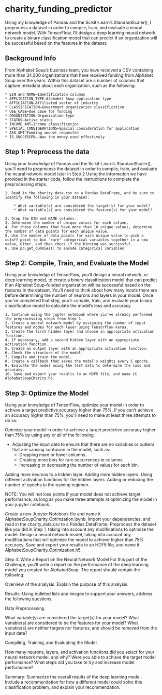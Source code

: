 # charity_funding_predictor

Using my knowledge of Pandas and the Scikit-Learn’s StandardScaler(), I preprocess a dataset in order to compile, train, and evaluate a neural network model. With TensorFlow, I'll design a deep learning neural network, to create a binary classification model that can predict if an organization will be successful based on the features in the dataset.

## Background Info

From Alphabet Soup’s business team, you have received a CSV containing more than 34,000 organizations that have received funding from Alphabet Soup over the years. Within this dataset are a number of columns that capture metadata about each organization, such as the following:

    * EIN and NAME—Identification columns
    * APPLICATION_TYPE—Alphabet Soup application type
    * AFFILIATION—Affiliated sector of industry
    * CLASSIFICATION—Government organization classification
    * USE_CASE—Use case for funding
    * ORGANIZATION—Organization type
    * STATUS—Active status
    * INCOME_AMT—Income classification
    * SPECIAL_CONSIDERATIONS—Special consideration for application
    * ASK_AMT—Funding amount requested
    * IS_SUCCESSFUL—Was the money used effectively

## Step 1: Preprocess the data

Using your knowledge of Pandas and the Scikit-Learn’s StandardScaler(), you’ll need to preprocess the dataset in order to compile, train, and evaluate the neural network model later in Step 2
Using the information we have provided in the starter code, follow the instructions to complete the preprocessing steps.

    1. Read in the charity_data.csv to a Pandas DataFrame, and be sure to identify the following in your dataset:

        * What variable(s) are considered the target(s) for your model?
        * What variable(s) are considered the feature(s) for your model?

    2. Drop the EIN and NAME columns.
    3. Determine the number of unique values for each column.
    4. For those columns that have more than 10 unique values, determine the number of data points for each unique value.
    5. Use the number of data points for each unique value to pick a cutoff point to bin "rare" categorical variables together in a new value, Other, and then check if the binning was successful.
    6. Use pd.get_dummies() to encode categorical variables

## Step 2: Compile, Train, and Evaluate the Model

Using your knowledge of TensorFlow, you’ll design a neural network, or deep learning model, to create a binary classification model that can predict if an Alphabet Soup–funded organization will be successful based on the features in the dataset. You’ll need to think about how many inputs there are before determining the number of neurons and layers in your model. Once you’ve completed that step, you’ll compile, train, and evaluate your binary classification model to calculate the model’s loss and accuracy.

    1. Continue using the jupter notebook where you’ve already performed the preprocessing steps from Step 1.
    2. Create a neural network model by assigning the number of input features and nodes for each layer using Tensorflow Keras.
    3. Create the first hidden layer and choose an appropriate activation function.
    4. If necessary, add a second hidden layer with an appropriate activation function.
    5. Create an output layer with an appropriate activation function.
    6. Check the structure of the model.
    7. Compile and train the model.
    8. Create a callback that saves the model's weights every 5 epochs.
    9. Evaluate the model using the test data to determine the loss and accuracy.
    10. Save and export your results to an HDF5 file, and name it AlphabetSoupCharity.h5.

## Step 3: Optimize the Model
Using your knowledge of TensorFlow, optimize your model in order to achieve a target predictive accuracy higher than 75%. If you can't achieve an accuracy higher than 75%, you'll need to make at least three attempts to do so.

Optimize your model in order to achieve a target predictive accuracy higher than 75% by using any or all of the following:

* Adjusting the input data to ensure that there are no variables or outliers that are causing confusion in the model, such as:
    * Dropping more or fewer columns.
    * Creating more bins for rare occurrences in columns.
    * Increasing or decreasing the number of values for each bin.

Adding more neurons to a hidden layer.
Adding more hidden layers.
Using different activation functions for the hidden layers.
Adding or reducing the number of epochs to the training regimen.

NOTE: You will not lose points if your model does not achieve target performance, as long as you make three attempts at optimizing the model in your jupyter notebook.

Create a new Jupyter Notebook file and name it AlphabetSoupCharity_Optimzation.ipynb.
Import your dependencies, and read in the charity_data.csv to a Pandas DataFrame.
Preprocess the dataset like you did in Step 1, taking into account any modifications to optimize the model.
Design a neural network model, taking into account any modifications that will optimize the model to achieve higher than 75% accuracy.
Save and export your results to an HDF5 file, and name it AlphabetSoupCharity_Optimization.h5.

Step 4: Write a Report on the Neural Network Model
For this part of the Challenge, you’ll write a report on the performance of the deep learning model you created for AlphabetSoup.
The report should contain the following:

Overview of the analysis: Explain the purpose of this analysis.

Results: Using bulleted lists and images to support your answers, address the following questions.

Data Preprocessing

What variable(s) are considered the target(s) for your model?
What variable(s) are considered to be the features for your model?
What variable(s) are neither targets nor features, and should be removed from the input data?

Compiling, Training, and Evaluating the Model

How many neurons, layers, and activation functions did you select for your neural network model, and why?
Were you able to achieve the target model performance?
What steps did you take to try and increase model performance?

Summary: Summarize the overall results of the deep learning model. Include a recommendation for how a different model could solve this classification problem, and explain your recommendation.
